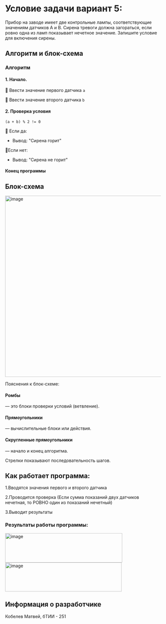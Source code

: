 <h1>Условие задачи вариант 5:</h1>
Прибор на заводе имеет две контрольные лампы, соответствующие значениям датчиков A и B. Сирена тревоги должна загораться, если ровно одна из ламп показывает нечетное значение. Запишите условие для включения сирены.

<h2>Алгоритм и блок-схема</h2>

<h3>Алгоритм</h3>

<h4>1. Начало.</h4>

💠 Ввести значение первого датчика <code>а</code> 

💠 Ввести значение второго датчика <code>b</code> 

<h4>2. Проверка условия</h4>
<code>(a + b) % 2 != 0</code>

💠 Если да:
  - Вывод: "Сирена горит"
    
💠Если нет:
  - Вывод: "Сирена не горит"
    
<h4>Конец программы</h4>


<h2>Блок-схема</h2>
<img width="760" height="587" alt="image" src="https://github.com/user-attachments/assets/13a961c9-c0e5-4739-af42-6407816b03b0" />



Пояснения к блок-схеме:

<h4>Ромбы</h4> — это блоки проверки условий (ветвление).

<h4>Прямоугольники</h4> — вычислительные блоки или действия.

<h4>Скругленные прямоугольники</h4> — начало и конец алгоритма.

Стрелки показывают последовательность шагов.
<h2>Как работает программа:</h2>

1.Вводятся значения первого и второго датчика

2.Проводится проверка (Если сумма показаний двух датчиков нечетная, то РОВНО один из показаний нечетный)

3.Выводит результаты

<h3>Результаты работы программы:</h3>
<img width="379" height="95" alt="image" src="https://github.com/user-attachments/assets/225a595e-e586-4ee1-8cf1-acdff7eeec21" />
<img width="377" height="94" alt="image" src="https://github.com/user-attachments/assets/af0e667c-d318-45d2-a556-54eb50bd0b75" />




<h2>Информация о разработчике</h2>
Кобелев Матвей, бТИИ - 251

